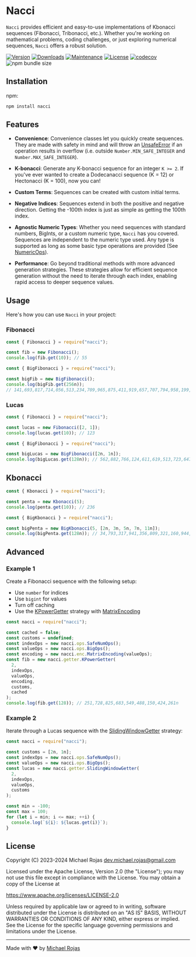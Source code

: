 # Nacci

`Nacci` provides efficient and easy-to-use implementations of Kbonacci sequences (Fibonacci, Tribonacci, etc.). Whether you're working on mathematical problems, coding challenges, or just exploring numerical sequences, `Nacci` offers a robust solution.

[![Version](https://img.shields.io/npm/v/nacci.svg)](https://www.npmjs.com/package/nacci)
[![Downloads](https://img.shields.io/npm/dm/nacci.svg)](https://www.npmjs.com/package/nacci)
[![Maintenance](https://img.shields.io/maintenance/yes/2024.svg)](https://github.com/havelessbemore/nacci/graphs/commit-activity)
[![License](https://img.shields.io/github/license/havelessbemore/nacci.svg)](https://github.com/havelessbemore/nacci/blob/master/LICENSE)
[![codecov](https://codecov.io/gh/havelessbemore/nacci/graph/badge.svg?token=F362G7C9U0)](https://codecov.io/gh/havelessbemore/nacci)
![npm bundle size](https://img.shields.io/bundlephobia/minzip/nacci)

## Installation

npm:

```bash
npm install nacci
```

## Features

- **Convenience**: Convenience classes let you quickly create sequences. They are made with safety in mind and will throw an [UnsafeError](./src/error/unsafeError.ts) if an operation results in overflow (i.e. outside `Number.MIN_SAFE_INTEGER` and `Number.MAX_SAFE_INTEGER`).

- **K-bonacci**: Generate any K-bonacci sequence for an integer `K >= 2`. If you've ever wanted to create a Dodecanacci sequence (K = 12) or Hectonacci (K = 100), now you can!

- **Custom Terms**: Sequences can be created with custom initial terms.

- **Negative Indices**: Sequences extend in both the positive and negative direction. Getting the -100th index is just as simple as getting the 100th index.

- **Agnostic Numeric Types**: Whether you need sequences with standard numbers, BigInts, or a custom numeric type, `Nacci` has you covered. Sequences are independent to the numeric type used. Any type is supported as long as some basic type operations are provided (See [NumericOps](./src/ops/numericOps.ts)).

- **Performance**: Go beyond traditional methods with more advanced generation strategies. These strategies allow for efficient sequence generation without the need to iterate through each index, enabling rapid access to deeper sequence values.

## Usage

Here's how you can use `Nacci` in your project:

### Fibonacci

```javascript
const { Fibonacci } = require("nacci");

const fib = new Fibonacci();
console.log(fib.get(10)); // 55
```

```javascript
const { BigFibonacci } = require("nacci");

const bigFib = new BigFibonacci();
console.log(bigFib.get(256n));
// 141,693,817,714,056,513,234,709,965,875,411,919,657,707,794,958,199,867n
```

### Lucas

```javascript
const { Fibonacci } = require("nacci");

const lucas = new Fibonacci([2, 1]);
console.log(lucas.get(10)); // 123
```

```javascript
const { BigFibonacci } = require("nacci");

const bigLucas = new BigFibonacci([2n, 1n]);
console.log(bigLucas.get(128n)); // 562,882,766,124,611,619,513,723,647n
```

## Kbonacci

```javascript
const { Kbonacci } = require("nacci");

const penta = new Kbonacci(5);
console.log(penta.get(10)); // 236
```

```javascript
const { BigKbonacci } = require("nacci");

const bigPenta = new BigKbonacci(5, [2n, 3n, 5n, 7n, 11n]);
console.log(bigPenta.get(128n)); // 34,793,317,941,356,809,321,160,944,117,101,129,141n
```

## Advanced

### Example 1

Create a Fibonacci sequence with the following setup:

- Use `number` for indices
- Use `bigint` for values
- Turn off caching
- Use the [KPowerGetter](./src/kbonacci/getter/kPowerGetter.ts) strategy with [MatrixEncoding](./src/kbonacci/encoding/matrix/matrixEncoding.ts)

```javascript
const nacci = require("nacci");

const cached = false;
const customs = undefined;
const indexOps = new nacci.ops.SafeNumOps();
const valueOps = new nacci.ops.BigOps();
const encoding = new nacci.enc.MatrixEncoding(valueOps);
const fib = new nacci.getter.KPowerGetter(
  2,
  indexOps,
  valueOps,
  encoding,
  customs,
  cached
);
console.log(fib.get(128)); // 251,728,825,683,549,488,150,424,261n
```

### Example 2

Iterate through a Lucas sequence with the [SlidingWindowGetter](./src/kbonacci/getter/slidingWindowGetter.ts) strategy:

```javascript
const nacci = require("nacci");

const customs = [2n, 1n];
const indexOps = new nacci.ops.SafeNumOps();
const valueOps = new nacci.ops.BigOps();
const lucas = new nacci.getter.SlidingWindowGetter(
  2,
  indexOps,
  valueOps,
  customs
);

const min = -100;
const max = 100;
for (let i = min; i <= max; ++i) {
  console.log(`${i}: ${lucas.get(i)}`);
}
```

## License

Copyright (C) 2023-2024 Michael Rojas <dev.michael.rojas@gmail.com>

Licensed under the Apache License, Version 2.0 (the "License");
you may not use this file except in compliance with the License.
You may obtain a copy of the License at

https://www.apache.org/licenses/LICENSE-2.0

Unless required by applicable law or agreed to in writing, software
distributed under the License is distributed on an "AS IS" BASIS,
WITHOUT WARRANTIES OR CONDITIONS OF ANY KIND, either express or implied.
See the License for the specific language governing permissions and
limitations under the License.

---

Made with ❤️ by [Michael Rojas](https://github.com/havelessbemore)
